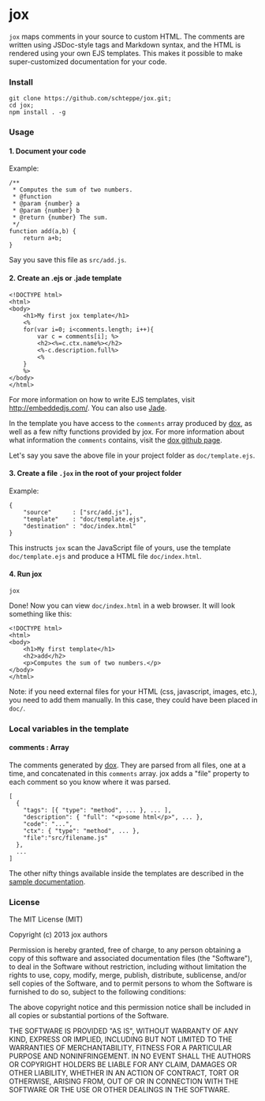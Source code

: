 # jox
```jox``` maps comments in your source to custom HTML. The comments are written using JSDoc-style tags and Markdown syntax, and the HTML is rendered using your own EJS templates. This makes it possible to make super-customized documentation for your code.

### Install
```
git clone https://github.com/schteppe/jox.git;
cd jox;
npm install . -g
```

### Usage
#### 1. Document your code
Example:
```
/**
 * Computes the sum of two numbers.
 * @function
 * @param {number} a
 * @param {number} b
 * @return {number} The sum.
 */
function add(a,b) {
    return a+b;
}
```
Say you save this file as ```src/add.js```.

#### 2. Create an .ejs or .jade template
```
<!DOCTYPE html>
<html>
<body>
    <h1>My first jox template</h1>
    <%
    for(var i=0; i<comments.length; i++){
        var c = comments[i]; %>
        <h2><%=c.ctx.name%></h2>
        <%-c.description.full%>
        <%
    }
    %>
</body>
</html>
```
For more information on how to write EJS templates, visit http://embeddedjs.com/. You can also use [Jade](http://jade-lang.com/).

In the template you have access to the ```comments``` array produced by [dox](https://github.com/visionmedia/dox), as well as a few nifty functions provided by jox. For more information about what information the ```comments``` contains, visit the [dox github page](https://github.com/visionmedia/dox).

Let's say you save the above file in your project folder as ```doc/template.ejs```.

#### 3. Create a file ```.jox``` in the root of your project folder
Example:
```
{
    "source"      : ["src/add.js"],
    "template"    : "doc/template.ejs",
    "destination" : "doc/index.html"
}
```
This instructs ```jox``` scan the JavaScript file of yours, use the template ```doc/template.ejs``` and produce a HTML file ```doc/index.html```.

#### 4. Run jox
```
jox
```
Done! Now you can view ```doc/index.html``` in a web browser. It will look something like this:
```
<!DOCTYPE html>
<html>
<body>
    <h1>My first template</h1>
    <h2>add</h2>
    <p>Computes the sum of two numbers.</p>
</body>
</html>
```

Note: if you need external files for your HTML (css, javascript, images, etc.), you need to add them manually. In this case, they could have been placed in ```doc/```.

### Local variables in the template

#### comments : Array
The comments generated by [dox](https://github.com/visionmedia/dox). They are parsed from all files, one at a time, and concatenated in this ```comments``` array. jox adds a "file" property to each comment so you know where it was parsed.
```
[
  {
    "tags": [{ "type": "method", ... }, ... ],
    "description": { "full": "<p>some html</p>", ... },
    "code": "...",
    "ctx": { "type": "method", ... },
    "file":"src/filename.js"
  },
  ...
]
```
The other nifty things available inside the templates are described in the [sample documentation](doc/index.html).

### License
The MIT License (MIT)

Copyright (c) 2013 jox authors

Permission is hereby granted, free of charge, to any person obtaining a copy
of this software and associated documentation files (the "Software"), to deal
in the Software without restriction, including without limitation the rights
to use, copy, modify, merge, publish, distribute, sublicense, and/or sell
copies of the Software, and to permit persons to whom the Software is
furnished to do so, subject to the following conditions:

The above copyright notice and this permission notice shall be included in
all copies or substantial portions of the Software.

THE SOFTWARE IS PROVIDED "AS IS", WITHOUT WARRANTY OF ANY KIND, EXPRESS OR
IMPLIED, INCLUDING BUT NOT LIMITED TO THE WARRANTIES OF MERCHANTABILITY,
FITNESS FOR A PARTICULAR PURPOSE AND NONINFRINGEMENT. IN NO EVENT SHALL THE
AUTHORS OR COPYRIGHT HOLDERS BE LIABLE FOR ANY CLAIM, DAMAGES OR OTHER
LIABILITY, WHETHER IN AN ACTION OF CONTRACT, TORT OR OTHERWISE, ARISING FROM,
OUT OF OR IN CONNECTION WITH THE SOFTWARE OR THE USE OR OTHER DEALINGS IN
THE SOFTWARE.
